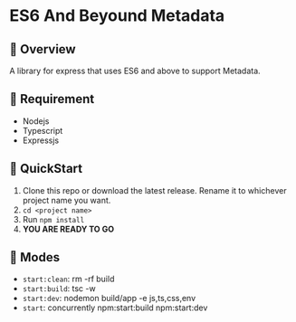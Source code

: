 # ES6 And Beyound Metadata

## :balloon: Overview

A library for express that uses ES6 and above to support Metadata.

## :anger: Requirement

- Nodejs
- Typescript
- Expressjs

## :scroll: QuickStart

1. Clone this repo or download the latest release. Rename it to whichever project name you want.
2. `cd <project name>`
3. Run `npm install`
4. **YOU ARE READY TO GO**

## :volcano: Modes

- `start:clean`: rm -rf build
- `start:build`: tsc -w
- `start:dev`: nodemon build/app -e js,ts,css,env
- `start`: concurrently npm:start:build npm:start:dev
